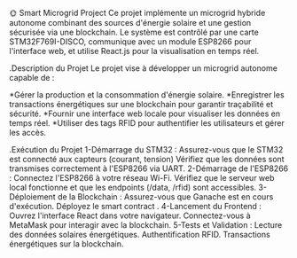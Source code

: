 🌞 Smart Microgrid Project
Ce projet implémente un microgrid hybride autonome combinant des sources d'énergie solaire et une gestion sécurisée via une blockchain. Le système est contrôlé par une carte STM32F769I-DISCO, communique avec un module ESP8266 pour l'interface web, et utilise React.js pour la visualisation en temps réel.


.Description du Projet
Le projet vise à développer un microgrid autonome capable de :

*Gérer la production et la consommation d'énergie solaire.
*Enregistrer les transactions énergétiques sur une blockchain pour garantir traçabilité et sécurité.
*Fournir une interface web locale pour visualiser les données en temps réel.
*Utiliser des tags RFID pour authentifier les utilisateurs et gérer les accès.

.Exécution du Projet
    1-Démarrage du STM32 :
        Assurez-vous que le STM32 est connecté aux capteurs (courant, tension)
        Vérifiez que les données sont transmises correctement à l'ESP8266 via UART.
    2-Démarrage de l'ESP8266 :
        Connectez l'ESP8266 à votre réseau Wi-Fi.
        Vérifiez que le serveur web local fonctionne et que les endpoints (/data, /rfid) sont accessibles.
    3-Déploiement de la Blockchain :
        Assurez-vous que Ganache est en cours d'exécution.
        Déployez le smart contract .
    4-Lancement du Frontend :
        Ouvrez l'interface React dans votre navigateur.
        Connectez-vous à MetaMask pour interagir avec la blockchain.
    5-Tests et Validation :
        Lecture des données solaires énergétiques.
        Authentification RFID.
        Transactions énergétiques sur la blockchain.

